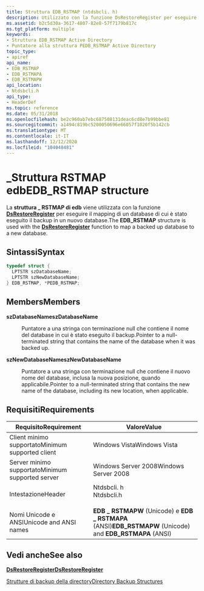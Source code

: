 ```yaml
---
title: Struttura EDB_RSTMAP (ntdsbcli. h)
description: Utilizzato con la funzione DsRestoreRegister per eseguire il mapping di un database di cui è stato eseguito il backup in un nuovo database.
ms.assetid: b2c5d30a-3617-4807-82e8-57f7179b817c
ms.tgt_platform: multiple
keywords:
- Struttura EDB_RSTMAP Active Directory
- Puntatore alla struttura PEDB_RSTMAP Active Directory
topic_type:
- apiref
api_name:
- EDB_RSTMAP
- EDB_RSTMAPA
- EDB_RSTMAPW
api_location:
- Ntdsbcli.h
api_type:
- HeaderDef
ms.topic: reference
ms.date: 05/31/2018
ms.openlocfilehash: be2c960ab7ebc687508131deac6cd8e7b99bbe81
ms.sourcegitcommit: a1494c819bc5200050696e66057f1020f5b142cb
ms.translationtype: MT
ms.contentlocale: it-IT
ms.lasthandoff: 12/12/2020
ms.locfileid: "104048481"
---
```

# <a name="edb_rstmap-structure"></a><span data-ttu-id="69737-105">\_Struttura RSTMAP edb</span><span class="sxs-lookup"><span data-stu-id="69737-105">EDB\_RSTMAP structure</span></span>

<span data-ttu-id="69737-106">La **struttura \_ RSTMAP di edb** viene utilizzata con la funzione [**DsRestoreRegister**](dsrestoreregister.md) per eseguire il mapping di un database di cui è stato eseguito il backup in un nuovo database.</span><span class="sxs-lookup"><span data-stu-id="69737-106">The **EDB\_RSTMAP** structure is used with the [**DsRestoreRegister**](dsrestoreregister.md) function to map a backed up database to a new database.</span></span>

## <a name="syntax"></a><span data-ttu-id="69737-107">Sintassi</span><span class="sxs-lookup"><span data-stu-id="69737-107">Syntax</span></span>


```C++
typedef struct {
  LPTSTR szDatabaseName;
  LPTSTR szNewDatabaseName;
} EDB_RSTMAP, *PEDB_RSTMAP;
```



## <a name="members"></a><span data-ttu-id="69737-108">Members</span><span class="sxs-lookup"><span data-stu-id="69737-108">Members</span></span>

<dl> <dt>

<span data-ttu-id="69737-109">**szDatabaseName**</span><span class="sxs-lookup"><span data-stu-id="69737-109">**szDatabaseName**</span></span>
</dt> <dd>

<span data-ttu-id="69737-110">Puntatore a una stringa con terminazione null che contiene il nome del database in cui è stato eseguito il backup.</span><span class="sxs-lookup"><span data-stu-id="69737-110">Pointer to a null-terminated string that contains the name of the database when it was backed up.</span></span>

</dd> <dt>

<span data-ttu-id="69737-111">**szNewDatabaseName**</span><span class="sxs-lookup"><span data-stu-id="69737-111">**szNewDatabaseName**</span></span>
</dt> <dd>

<span data-ttu-id="69737-112">Puntatore a una stringa con terminazione null che contiene il nuovo nome del database, inclusa la nuova posizione, quando applicabile.</span><span class="sxs-lookup"><span data-stu-id="69737-112">Pointer to a null-terminated string that contains the new name of the database, including its new location, when applicable.</span></span>

</dd> </dl>

## <a name="requirements"></a><span data-ttu-id="69737-113">Requisiti</span><span class="sxs-lookup"><span data-stu-id="69737-113">Requirements</span></span>



| <span data-ttu-id="69737-114">Requisito</span><span class="sxs-lookup"><span data-stu-id="69737-114">Requirement</span></span> | <span data-ttu-id="69737-115">Valore</span><span class="sxs-lookup"><span data-stu-id="69737-115">Value</span></span> |
|-------------------------------------|---------------------------------------------------------------------------------------|
| <span data-ttu-id="69737-116">Client minimo supportato</span><span class="sxs-lookup"><span data-stu-id="69737-116">Minimum supported client</span></span><br/> | <span data-ttu-id="69737-117">Windows Vista</span><span class="sxs-lookup"><span data-stu-id="69737-117">Windows Vista</span></span><br/>                                                              |
| <span data-ttu-id="69737-118">Server minimo supportato</span><span class="sxs-lookup"><span data-stu-id="69737-118">Minimum supported server</span></span><br/> | <span data-ttu-id="69737-119">Windows Server 2008</span><span class="sxs-lookup"><span data-stu-id="69737-119">Windows Server 2008</span></span><br/>                                                        |
| <span data-ttu-id="69737-120">Intestazione</span><span class="sxs-lookup"><span data-stu-id="69737-120">Header</span></span><br/>                   | <dl> <span data-ttu-id="69737-121"><dt>Ntdsbcli. h</dt></span><span class="sxs-lookup"><span data-stu-id="69737-121"><dt>Ntdsbcli.h</dt></span></span> </dl> |
| <span data-ttu-id="69737-122">Nomi Unicode e ANSI</span><span class="sxs-lookup"><span data-stu-id="69737-122">Unicode and ANSI names</span></span><br/>   | <span data-ttu-id="69737-123">**EDB \_ RSTMAPW** (Unicode) e **EDB \_ RSTMAPA** (ANSI)</span><span class="sxs-lookup"><span data-stu-id="69737-123">**EDB\_RSTMAPW** (Unicode) and **EDB\_RSTMAPA** (ANSI)</span></span><br/>                     |



## <a name="see-also"></a><span data-ttu-id="69737-124">Vedi anche</span><span class="sxs-lookup"><span data-stu-id="69737-124">See also</span></span>

<dl> <dt>

[<span data-ttu-id="69737-125">**DsRestoreRegister**</span><span class="sxs-lookup"><span data-stu-id="69737-125">**DsRestoreRegister**</span></span>](dsrestoreregister.md)
</dt> <dt>

[<span data-ttu-id="69737-126">Strutture di backup della directory</span><span class="sxs-lookup"><span data-stu-id="69737-126">Directory Backup Structures</span></span>](directory-backup-structures.md)
</dt> </dl>

 

 





